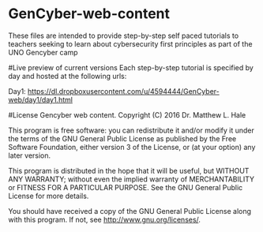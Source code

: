 # GenCyber-web-content
These files are intended to provide step-by-step self paced tutorials to teachers seeking to learn about cybersecurity first principles as part of the UNO Gencyber camp

#Live preview of current versions
Each step-by-step tutorial is specified by day and hosted at the following urls:

Day1: <https://dl.dropboxusercontent.com/u/4594444/GenCyber-web/day1/day1.html>

#License
Gencyber web content.
Copyright (C) 2016  Dr. Matthew L. Hale

This program is free software: you can redistribute it and/or modify
it under the terms of the GNU General Public License as published by
the Free Software Foundation, either version 3 of the License, or
(at your option) any later version.

This program is distributed in the hope that it will be useful,
but WITHOUT ANY WARRANTY; without even the implied warranty of
MERCHANTABILITY or FITNESS FOR A PARTICULAR PURPOSE.  See the
GNU General Public License for more details.

You should have received a copy of the GNU General Public License
along with this program.  If not, see <http://www.gnu.org/licenses/>.